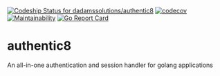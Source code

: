 [![Codeship Status for dadamssolutions/authentic8](https://app.codeship.com/projects/6852b770-73c2-0138-d3cd-36d043ec6171/status?branch=master)](https://app.codeship.com/projects/395789) [![codecov](https://codecov.io/gh/dadamssolutions/authentic8/branch/master/graph/badge.svg)](https://codecov.io/gh/dadamssolutions/authentic8) [![Maintainability](https://api.codeclimate.com/v1/badges/f45cc437c6b377d7d150/maintainability)](https://codeclimate.com/github/dadamssolutions/authentic8/maintainability) [![Go Report Card](https://goreportcard.com/badge/github.com/dadamssolutions/authentic8)](https://goreportcard.com/report/github.com/dadamssolutions/authentic8)
# authentic8
An all-in-one authentication and session handler for golang applications
